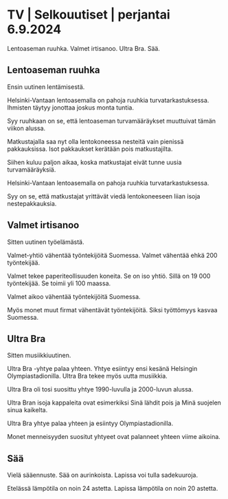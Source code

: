 # TV \| Selkouutiset \| perjantai 6.9.2024

Lentoaseman ruuhka. Valmet irtisanoo. Ultra Bra. Sää.

## Lentoaseman ruuhka

Ensin uutinen lentämisestä.

Helsinki-Vantaan lentoasemalla on pahoja ruuhkia turvatarkastuksessa. Ihmisten täytyy jonottaa joskus monta tuntia.

Syy ruuhkaan on se, että lentoaseman turvamääräykset muuttuivat tämän viikon alussa.

Matkustajalla saa nyt olla lentokoneessa nesteitä vain pienissä pakkauksissa. Isot pakkaukset kerätään pois matkustajilta.

Siihen kuluu paljon aikaa, koska matkustajat eivät tunne uusia turvamääräyksiä.

Helsinki-Vantaan lentoasemalla on pahoja ruuhkia turvatarkastuksessa.

Syy on se, että matkustajat yrittävät viedä lentokoneeseen liian isoja nestepakkauksia.

## Valmet irtisanoo

Sitten uutinen työelämästä.

Valmet-yhtiö vähentää työntekijöitä Suomessa. Valmet vähentää ehkä 200 työntekijää.

Valmet tekee paperiteollisuuden koneita. Se on iso yhtiö. Sillä on 19 000 työntekijää. Se toimii yli 100 maassa.

Valmet aikoo vähentää työntekijöitä Suomessa.

Myös monet muut firmat vähentävät työntekijöitä. Siksi työttömyys kasvaa Suomessa.

## Ultra Bra

Sitten musiikkiuutinen.

Ultra Bra -yhtye palaa yhteen. Yhtye esiintyy ensi kesänä Helsingin Olympiastadionilla. Ultra Bra tekee myös uutta musiikkia.

Ultra Bra oli tosi suosittu yhtye 1990-luvulla ja 2000-luvun alussa.

Ultra Bran isoja kappaleita ovat esimerkiksi Sinä lähdit pois ja Minä suojelen sinua kaikelta.

Ultra Bra yhtye palaa yhteen ja esiintyy Olympiastadionilla.

Monet menneisyyden suositut yhtyeet ovat palanneet yhteen viime aikoina.

## Sää

Vielä sääennuste. Sää on aurinkoista. Lapissa voi tulla sadekuuroja.

Etelässä lämpötila on noin 24 astetta. Lapissa lämpötila on noin 20 astetta.

